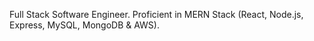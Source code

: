 Full Stack Software Engineer. Proficient in MERN Stack (React, Node.js, Express, MySQL, MongoDB & AWS).
